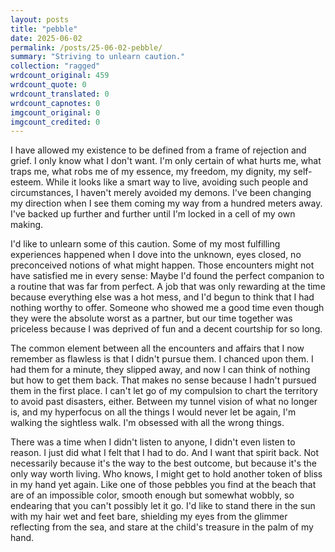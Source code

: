 ```yaml
---
layout: posts
title: "pebble"
date: 2025-06-02
permalink: /posts/25-06-02-pebble/
summary: "Striving to unlearn caution."
collection: "ragged"
wrdcount_original: 459
wrdcount_quote: 0
wrdcount_translated: 0
wrdcount_capnotes: 0
imgcount_original: 0
imgcount_credited: 0
---
```

I have allowed my existence to be defined from a frame of rejection and grief. I only know what I don't want. I'm only certain of what hurts me, what traps me, what robs me of my essence, my freedom, my dignity, my self-esteem. While it looks like a smart way to live, avoiding such people and circumstances, I haven't merely avoided my demons. I've been changing my direction when I see them coming my way from a hundred meters away. I've backed up further and further until I'm locked in a cell of my own making.

I'd like to unlearn some of this caution. Some of my most fulfilling experiences happened when I dove into the unknown, eyes closed, no preconceived notions of what might happen. Those encounters might not have satisfied me in every sense: Maybe I'd found the perfect companion to a routine that was far from perfect. A job that was only rewarding at the time because everything else was a hot mess, and I'd begun to think that I had nothing worthy to offer. Someone who showed me a good time even though they were the absolute worst as a partner, but our time together was priceless because I was deprived of fun and a decent courtship for so long.

The common element between all the encounters and affairs that I now remember as flawless is that I didn't pursue them. I chanced upon them. I had them for a minute, they slipped away, and now I can think of nothing but how to get them back. That makes no sense because I hadn't pursued them in the first place. I can't let go of my compulsion to chart the territory to avoid past disasters, either. Between my tunnel vision of what no longer is, and my hyperfocus on all the things I would never let be again, I'm walking the sightless walk. I'm obsessed with all the wrong things.

There was a time when I didn't listen to anyone, I didn't even listen to reason. I just did what I felt that I had to do. And I want that spirit back. Not necessarily because it's the way to the best outcome, but because it's the only way worth living. Who knows, I might get to hold another token of bliss in my hand yet again. Like one of those pebbles you find at the beach that are of an impossible color, smooth enough but somewhat wobbly, so endearing that you can't possibly let it go. I'd like to stand there in the sun with my hair wet and feet bare, shielding my eyes from the glimmer reflecting from the sea, and stare at the child's treasure in the palm of my hand.
